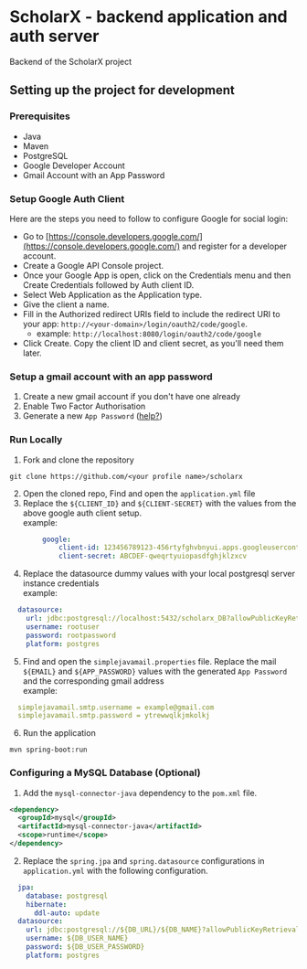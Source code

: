 # ScholarX - backend application and auth server 

Backend of the ScholarX project

## Setting up the project for development

### Prerequisites
* Java 
* Maven
* PostgreSQL
* Google Developer Account
* Gmail Account with an App Password 

### Setup Google Auth Client

Here are the steps you need to follow to configure Google for social login:
- Go to [https://console.developers.google.com/](https://console.developers.google.com/) and register for a developer account.
- Create a Google API Console project.
- Once your Google App is open, click on the Credentials menu and then Create Credentials followed by Auth client ID.
- Select Web Application as the Application type.
- Give the client a name.
- Fill in the Authorized redirect URIs field to include the redirect URI to your app: `http://<your-domain>/login/oauth2/code/google`.
  - example: `http://localhost:8080/login/oauth2/code/google`
- Click Create.
Copy the client ID and client secret, as you'll need them later.

### Setup a gmail account with an app password
1. Create a new gmail account if you don't have one already
2. Enable Two Factor Authorisation 
3. Generate a new `App Password` ([help?](https://support.google.com/mail/answer/185833?hl=en-GB))  

### Run Locally
1. Fork and clone the repository
```shell
git clone https://github.com/<your profile name>/scholarx
```
2. Open the cloned repo, Find and open the `application.yml` file
3. Replace the `${CLIENT_ID}` and `${CLIENT-SECRET}` with the values from the above google auth client setup.  
example:
```yaml
        google:
            client-id: 123456789123-456rtyfghvbnyui.apps.googleusercontent.com
            client-secret: ABCDEF-qweqrtyuiopasdfghjklzxcv
```  


4. Replace the datasource dummy values with your local postgresql server instance credentials  
example:
```yaml
  datasource:
    url: jdbc:postgresql://localhost:5432/scholarx_DB?allowPublicKeyRetrieval=true&useSSL=false&useUnicode=true&characterEncoding=UTF-8
    username: rootuser
    password: rootpassword
    platform: postgres
```

5. Find and open the `simplejavamail.properties` file. Replace the mail `${EMAIL}` and `${APP_PASSWORD}` values with the generated `App Password` and the corresponding gmail address  
example:
```yaml
  simplejavamail.smtp.username = example@gmail.com
  simplejavamail.smtp.password = ytrewwqlkjmkolkj
```

6. Run the application
```shell
mvn spring-boot:run
```

### Configuring a MySQL Database (Optional)

1. Add the `mysql-connector-java` dependency to the `pom.xml` file.
```xml
<dependency>
  <groupId>mysql</groupId>
  <artifactId>mysql-connector-java</artifactId>
  <scope>runtime</scope>
</dependency>
```

2. Replace the `spring.jpa` and `spring.datasource` configurations in `application.yml` with the following configuration.
```yaml
  jpa:
    database: postgresql
    hibernate:
      ddl-auto: update
  datasource:
    url: jdbc:postgresql://${DB_URL}/${DB_NAME}?allowPublicKeyRetrieval=true&useSSL=false&useUnicode=true&characterEncoding=UTF-8
    username: ${DB_USER_NAME}
    password: ${DB_USER_PASSWORD}
    platform: postgres
```
